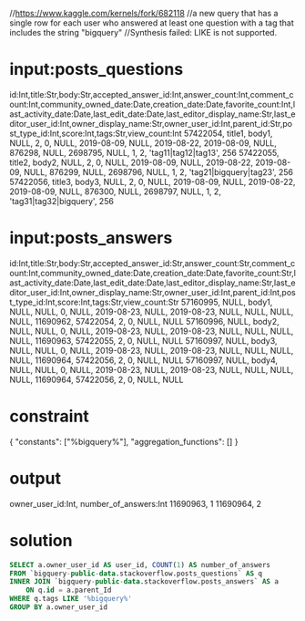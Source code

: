 //https://www.kaggle.com/kernels/fork/682118
//a new query that has a single row for each user who answered at least one question with a tag that includes the string "bigquery"
//Synthesis failed: LIKE is not supported. 

# input:posts_questions

id:Int,title:Str,body:Str,accepted_answer_id:Int,answer_count:Int,comment_count:Int,community_owned_date:Date,creation_date:Date,favorite_count:Int,last_activity_date:Date,last_edit_date:Date,last_editor_display_name:Str,last_editor_user_id:Int,owner_display_name:Str,owner_user_id:Int,parent_id:Str,post_type_id:Int,score:Int,tags:Str,view_count:Int
57422054, title1, body1, NULL, 2, 0, NULL, 2019-08-09, NULL, 2019-08-22, 2019-08-09, NULL, 876298, NULL, 2698795, NULL, 1, 2, 'tag11|tag12|tag13', 256
57422055, title2, body2, NULL, 2, 0, NULL, 2019-08-09, NULL, 2019-08-22, 2019-08-09, NULL, 876299, NULL, 2698796, NULL, 1, 2, 'tag21|bigquery|tag23', 256
57422056, title3, body3, NULL, 2, 0, NULL, 2019-08-09, NULL, 2019-08-22, 2019-08-09, NULL, 876300, NULL, 2698797, NULL, 1, 2, 'tag31|tag32|bigquery', 256

# input:posts_answers

id:Int,title:Str,body:Str,accepted_answer_id:Str,answer_count:Str,comment_count:Int,community_owned_date:Date,creation_date:Date,favorite_count:Str,last_activity_date:Date,last_edit_date:Date,last_editor_display_name:Str,last_editor_user_id:Int,owner_display_name:Str,owner_user_id:Int,parent_id:Int,post_type_id:Int,score:Int,tags:Str,view_count:Str
57160995, NULL, body1, NULL, NULL, 0, NULL, 2019-08-23, NULL, 2019-08-23, NULL, NULL, NULL, NULL, 11690962, 57422054, 2, 0, NULL, NULL
57160996, NULL, body2, NULL, NULL, 0, NULL, 2019-08-23, NULL, 2019-08-23, NULL, NULL, NULL, NULL, 11690963, 57422055, 2, 0, NULL, NULL
57160997, NULL, body3, NULL, NULL, 0, NULL, 2019-08-23, NULL, 2019-08-23, NULL, NULL, NULL, NULL, 11690964, 57422056, 2, 0, NULL, NULL
57160997, NULL, body4, NULL, NULL, 0, NULL, 2019-08-23, NULL, 2019-08-23, NULL, NULL, NULL, NULL, 11690964, 57422056, 2, 0, NULL, NULL

# constraint

{
  "constants": ["%bigquery%"],
  "aggregation_functions": []
}

# output

owner_user_id:Int, number_of_answers:Int
11690963, 1
11690964, 2

# solution

```sql
SELECT a.owner_user_id AS user_id, COUNT(1) AS number_of_answers
FROM `bigquery-public-data.stackoverflow.posts_questions` AS q
INNER JOIN `bigquery-public-data.stackoverflow.posts_answers` AS a
    ON q.id = a.parent_Id
WHERE q.tags LIKE '%bigquery%'
GROUP BY a.owner_user_id
```
